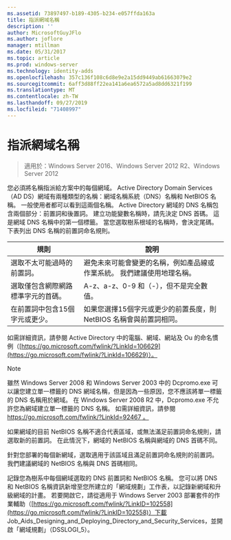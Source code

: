 ```yaml
---
ms.assetid: 73897497-b189-4305-b234-e057ffda163a
title: 指派網域名稱
description: ''
author: MicrosoftGuyJFlo
ms.author: joflore
manager: mtillman
ms.date: 05/31/2017
ms.topic: article
ms.prod: windows-server
ms.technology: identity-adds
ms.openlocfilehash: 357c136f108c6d8e9e2a15dd9449ab61663079e2
ms.sourcegitcommit: 6aff3d88ff22ea141a6ea6572a5ad8dd6321f199
ms.translationtype: MT
ms.contentlocale: zh-TW
ms.lasthandoff: 09/27/2019
ms.locfileid: "71408997"
---
```

# <a name="assigning-domain-names"></a>指派網域名稱

>適用於：Windows Server 2016、Windows Server 2012 R2、Windows Server 2012

您必須將名稱指派給方案中的每個網域。 Active Directory Domain Services （AD DS）網域有兩種類型的名稱：網域名稱系統（DNS）名稱和 NetBIOS 名稱。 一般使用者都可以看到這兩個名稱。 Active Directory 網域的 DNS 名稱包含兩個部分：前置詞和後置詞。 建立功能變數名稱時，請先決定 DNS 首碼。 這是網域 DNS 名稱中的第一個標籤。 當您選取樹系根域的名稱時，會決定尾碼。 下表列出 DNS 名稱的前置詞命名規則。  
  
|規則|說明|  
|--------|---------------|  
|選取不太可能過時的前置詞。|避免未來可能會變更的名稱，例如產品線或作業系統。 我們建議使用地理名稱。|  
|選取僅包含網際網路標準字元的首碼。|A-z、a-z、0-9 和（-），但不是完全數值。|  
|在前置詞中包含15個字元或更少。|如果您選擇15個字元或更少的前置長度，則 NetBIOS 名稱會與前置詞相同。|  
  
如需詳細資訊，請參閱 Active Directory 中的電腦、網域、網站及 Ou 的命名慣例（[https://go.microsoft.com/fwlink/?LinkId=106629](https://go.microsoft.com/fwlink/?LinkId=106629)）。  
  
> [!NOTE]  
>  雖然 Windows Server 2008 和 Windows Server 2003 中的 Dcpromo.exe 可以讓您建立單一標籤的 DNS 網域名稱，但是因為一些原因，您不應該將單一標籤的 DNS 名稱用於網域。 在 Windows Server 2008 R2 中，Dcpromo.exe 不允許您為網域建立單一標籤的 DNS 名稱。 如需詳細資訊，請參閱[https://go.microsoft.com/fwlink/?LinkId=92467 。](https://go.microsoft.com/fwlink/?LinkId=92467)   
  
如果網域的目前 NetBIOS 名稱不適合代表區域，或無法滿足前置詞命名規則，請選取新的前置詞。 在此情況下，網域的 NetBIOS 名稱與網域的 DNS 首碼不同。  
  
針對您部署的每個新網域，選取適用于該區域且滿足前置詞命名規則的前置詞。 我們建議網域的 NetBIOS 名稱與 DNS 首碼相同。  
  
記錄您為樹系中每個網域選取的 DNS 前置詞和 NetBIOS 名稱。 您可以將 DNS 和 NetBIOS 名稱資訊新增至您所建立的「網域規劃」工作表，以記錄新網域和升級網域的計畫。 若要開啟它，請從適用于 Windows Server 2003 部署套件的作業輔助（[https://go.microsoft.com/fwlink/?LinkID=102558](https://go.microsoft.com/fwlink/?LinkID=102558)）下載 Job_Aids_Designing_and_Deploying_Directory_and_Security_Services，並開啟「網域規劃」（DSSLOGI_5）。  
  


